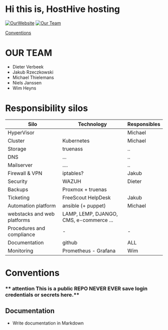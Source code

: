 # Hi this is, HostHive hosting

[![OurWebsite](https://img.shields.io/static/v1?label=Our&message=Website&color=blue)](https://projecthosting/)
[![Our Team](https://img.shields.io/static/v1?label=Sign-up&message=for%20news&color=red)](https://projecthosting)

[Conventions](#conventions)

# OUR TEAM

- Dieter Verbeek
- Jakub Rzeczkowski
- Michael Thielemans
- Niels Janssen
- Wim Heyns


# Responsibility silos

| **Silo** | **Technology** | **Responsibles**
| ---|---|---|
| HyperVisor |  | Michael  |
| Cluster | Kubernetes | Michael  |
| Storage | truenass | .. |
| DNS | ...| .. |
| Mailserver | ....| ..|
| Firewall & VPN | iptables? |  Jakub  |
| Security | WAZUH | Dieter |
| Backups | Proxmox + truenas |
| Ticketing  | FreeScout HelpDesk | Jakub |
| Automation platform | ansible (+ puppet) | Michael |
| webstacks and web platforms| LAMP, LEMP, DJANGO, CMS, e-commerce ... |
| Procedures and compliance| - | -|
| Documentation | github | ALL
| Monitoring | Prometheus  - Grafana | Wim |


# Conventions
### ** attention This is a public REPO   NEVER EVER save login credentials or secrets here.**

## Documentation
- Write documentation in Markdown

